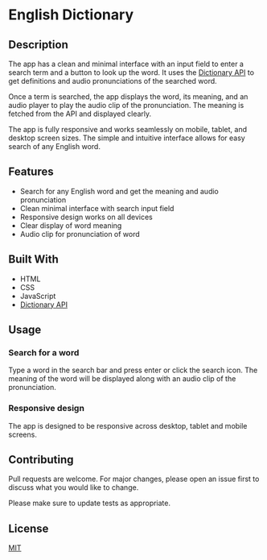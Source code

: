 # English Dictionary

## Description

The app has a clean and minimal interface with an input field to enter a search term and a button to look up the word. It uses the [Dictionary API](https://dictionaryapi.dev/) to get definitions and audio pronunciations of the searched word. 

Once a term is searched, the app displays the word, its meaning, and an audio player to play the audio clip of the pronunciation. The meaning is fetched from the API and displayed clearly.

The app is fully responsive and works seamlessly on mobile, tablet, and desktop screen sizes. The simple and intuitive interface allows for easy search of any English word.

## Features

- Search for any English word and get the meaning and audio pronunciation
- Clean minimal interface with search input field
- Responsive design works on all devices
- Clear display of word meaning
- Audio clip for pronunciation of word

## Built With

- HTML
- CSS
- JavaScript
- [Dictionary API](https://dictionaryapi.dev/)

## Usage

### Search for a word

Type a word in the search bar and press enter or click the search icon. The meaning of the word will be displayed along with an audio clip of the pronunciation.

### Responsive design

The app is designed to be responsive across desktop, tablet and mobile screens. 

## Contributing

Pull requests are welcome. For major changes, please open an issue first to discuss what you would like to change.

Please make sure to update tests as appropriate.

## License

[MIT](https://choosealicense.com/licenses/mit/)
